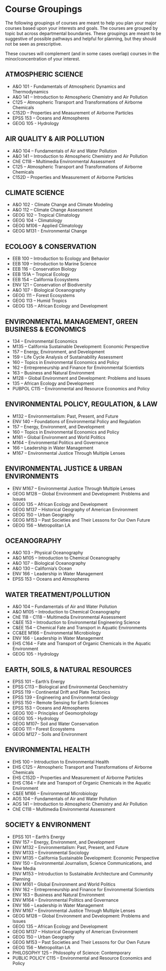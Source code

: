 # Course Groupings

The following groupings of courses are meant to help you plan your major courses based upon your interests and goals. 
The courses are grouped by topic but across departmental boundaries. These groupings are meant to be suggestive of possible pathways and helpful for planning, but they should not be seen as prescriptive. 

These courses will complement (and in some cases overlap) courses in the minor/concentration of your interest. 

## ATMOSPHERIC SCIENCE

- A&O 101 -  Fundamentals of Atmospheric Dynamics and Thermodynamics
- A&O 141 – Introduction to Atmospheric Chemistry and Air Pollution
- C125 – Atmospheric Transport and Transformations of Airborne Chemicals
- C152D – Properties and Measurement of Airborne Particles
- EPSS 153 – Oceans and Atmospheres
- GEOG 105 - Hydrology

## AIR QUALITY & AIR POLLUTION

- A&O 104 – Fundamentals of Air and Water Pollution
- A&O 141 – Introduction to Atmospheric Chemistry and Air Pollution
- ChE C118 – Multimedia Environmental Assessment
- C125 – Atmospheric Transport and Transformations of Airborne Chemicals
- C152D – Properties and Measurement of Airborne Particles

## CLIMATE SCIENCE

- A&O 102 - Climate Change and Climate Modeling
- A&O 112 – Climate Change Assessment
- GEOG 102 – Tropical Climatology
- GEOG 104 - Climatology
- GEOG M106 – Applied Climatology
- GEOG M131 - Environmental Change

## ECOLOGY & CONSERVATION

- EEB 100 – Introduction to Ecology and Behavior
- EEB 109 – Introduction to Marine Science
- EEB 116 – Conservation Biology
- EEB 151A – Tropical Ecology
- EEB 154 – California Ecosystems
- ENV 121 – Conservation of Biodiversity
- A&O 107 - Biological Oceanography
- GEOG 111 – Forest Ecosystems
- GEOG 113 – Humid Tropics
- GEOG 135 – African Ecology and Development

## ENVIRONMENTAL MANAGEMENT, GREEN BUSINESS & ECONOMICS

- 134 – Environmental Economics
- M135 – California Sustainable Development: Economic Perspective
- 157 – Energy, Environment, and Development
- 159 – Life Cycle Analysis of Sustainability Assessment
- 160 – Topics in Environmental Economics and Policy
- 162 – Entrepreneurship and Finance for Environmental Scientists
- 163 – Business and Natural Environment
- M128 – Global Environment and Development: Problems and Issues
- 135 – African Ecology and Development
- PUBPOL C115 – Environmental and Resource Economics and Policy

## ENVIRONMENTAL POLICY, REGULATION, & LAW

- M132 – Environmentalism: Past, Present, and Future
- ENV 140 – Foundations of Environmental Policy and Regulation
- 157 – Energy, Environment, and Development
- 160 – Topics in Environmental Economics and Policy
- M161 – Global Environment and World Politics
- M164 – Environmental Politics and Governance
- 166 – Leadership in Water Management
- M167 – Environmental Justice Through Multiple Lenses

## ENVIRONMENTAL JUSTICE & URBAN ENVIRONMENTS

- ENV M167 – Environmental Justice Through Multiple Lenses
- GEOG M128 – Global Environment and Development: Problems and Issues
- GEOG 135 – African Ecology and Development
- GEOG M137 – Historical Geography of American Environment
- GEOG 150 – Urban Geography
- GEOG M153 – Past Societies and Their Lessons for Our Own Future
- GEOG 156 – Metropolitan LA

## OCEANOGRAPHY

- A&O 103 - Physical Oceanography
- A&O M105 – Introduction to Chemical Oceanography
- A&O 107 – Biological Oceanography
- A&O 130 – California’s Ocean
- ENV 166 - Leadership in Water Management
- EPSS  153 – Oceans and Atmospheres

## WATER TREATMENT/POLLUTION

- A&O 104 – Fundamentals of Air and Water Pollution
- A&O M105 – Introduction to Chemical Oceanography
- ChE 118 - C118 – Multimedia Environmental Assessment
- C&EE 153 – Introduction to Environmental Engineering Science
- C&EE 154 – Chemical Fate and Transport in Aquatic Environments
- CC&EE M166 – Environmental Microbiology
- ENV 166 - Leadership in Water Management
- EHS C164 – Fate and Transport of Organic Chemicals in the Aquatic Environment
- GEOG 105 - Hydrology

## EARTH, SOILS, & NATURAL RESOURCES

- EPSS 101 – Earth’s Energy
- EPSS C113 – Biological and Environmental Geochemistry
- EPSS 119 – Continental Drift and Plate Tectonics
- EPSS 139 – Engineering and Environmental Geology
- EPSS 150 – Remote Sensing for Earth Sciences
- EPSS 153 – Oceans and Atmospheres
- GEOG 100 – Principles of Geomorphology
- GEOG 105 - Hydrology
- GEOG M107– Soil and Water Conservation
- GEOG 111 – Forest Ecosystems
- GEOG M127 – Soils and Environment

## ENVIRONMENTAL HEALTH

- EHS 100 – Introduction to Environmental Health
- EHS C125 – Atmospheric Transport and Transformations of Airborne Chemicals
- EHS C152D – Properties and Measurement of Airborne Particles
- EHS C164 – Fate and Transport of Organic Chemicals in the Aquatic Environment
- C&EE M166 – Environmental Microbiology
- AOS 104 – Fundamentals of Air and Water Pollution
- AOS 141 – Introduction to Atmospheric Chemistry and Air Pollution
- ChE C118 – Multimedia Environmental Assessment

## SOCIETY & ENVIRONMENT

- EPSS 101 – Earth’s Energy
- ENV 157 – Energy, Environment, and Development
- ENV M132 – Environmentalism: Past, Present, and Future
- ENV M133 – Environmental Sociology
- ENV M135 – California Sustainable Development: Economic Perspective
- ENV 150 – Environmental Journalism, Science Communications, and New Media
- ENV M153 – Introduction to Sustainable Architecture and Community Planning
- ENV M161 – Global Environment and World Politics
- ENV 162 – Entrepreneurship and Finance for Environmental Scientists
- ENV 163 – Business and Natural Environment
- ENV M164 – Environmental Politics and Governance
- ENV 166 – Leadership in Water Management
- ENV M167 – Environmental Justice Through Multiple Lenses
- GEOG M128 – Global Environment and Development: Problems and Issues
- GEOG 135 – African Ecology and Development
- GEOG M137 – Historical Geography of American Environment
- GEOG 150 – Urban Geography
- GEOG M153 – Past Societies and Their Lessons for Our Own Future
- GEOG 156 – Metropolitan LA
- PHILOSOPHY 125 – Philosophy of Science: Contemporary
- PUBLIC POLICY C115 – Environmental and Resource Economics and Policy